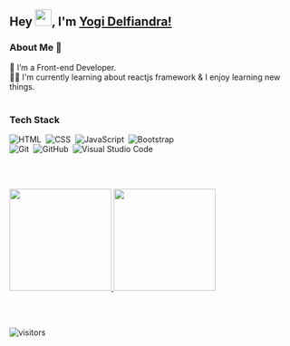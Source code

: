 ## Hey <img src="https://github.com/TheDudeThatCode/TheDudeThatCode/blob/master/Assets/Hi.gif" width="29px">, I'm [Yogi Delfiandra!](https://www.linkedin.com/in/yogiidelfiandra/) 



### About Me 🚀
🌱 I’m a Front-end Developer. <br />
👨‍💻 I'm currently learning about reactjs framework & I enjoy learning new things. <br /> <br />


### Tech Stack
![HTML](https://img.shields.io/badge/-HTML-05122A?style=flat&logo=HTML5)&nbsp;
![CSS](https://img.shields.io/badge/-CSS-05122A?style=flat&logo=CSS3&logoColor=1572B6)&nbsp;
![JavaScript](https://img.shields.io/badge/-JavaScript-05122A?style=flat&logo=javascript)&nbsp;
![Bootstrap](https://img.shields.io/badge/-Bootstrap-05122A?style=flat&logo=bootstrap&logoColor=563D7C)\
![Git](https://img.shields.io/badge/-Git-05122A?style=flat&logo=git)&nbsp;
![GitHub](https://img.shields.io/badge/-GitHub-05122A?style=flat&logo=github)&nbsp;
![Visual Studio Code](https://img.shields.io/badge/-Visual%20Studio%20Code-05122A?style=flat&logo=visual-studio-code&logoColor=007ACC)&nbsp;
  
  <br /><br />

<p align="left">
<a href="https://github.com/yogidelfiandra">
  <img height="180em" src="https://github-readme-stats.vercel.app/api?username=yogidelfiandra&show_icons=true&theme=algolia&hide_border=true&count_private=true"/>
  <img height="180em" src="https://github-readme-stats-eight-theta.vercel.app/api/top-langs/?username=yogidelfiandra&layout=compact&langs_count=8&theme=algolia&hide_border=true"/>
</a>
</p>
<br /><br />

![visitors](https://visitor-badge.laobi.icu/badge?page_id=yogidelfiandra.yogidelfiandra)
